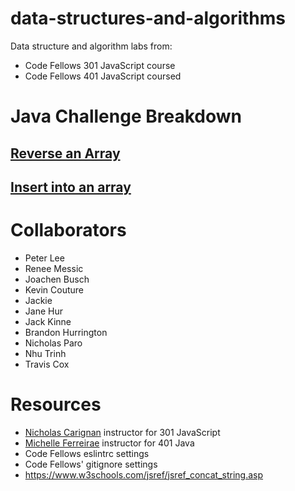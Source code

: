 # data-structures-and-algorithms

Data structure and algorithm labs from: 

* Code Fellows 301 JavaScript course
* Code Fellows 401 JavaScript coursed

# Java Challenge Breakdown
## [Reverse an Array](/moreREADME/arrayReverse.md)
## [Insert into an array](/moreREADME/arrayReverse.md)

# Collaborators
<!-- list everyone I pair program with and ask questions of -->
* Peter Lee
* Renee Messic
* Joachen Busch
* Kevin Couture
* Jackie 
* Jane Hur
* Jack Kinne
* Brandon Hurrington
* Nicholas Paro
* Nhu Trinh
* Travis Cox

# Resources
<!-- list websites referenced, tutorials, etc -->
* [Nicholas Carignan]() instructor for 301 JavaScript
* [Michelle Ferreirae]() instructor for 401 Java
* Code Fellows eslintrc settings
* Code Fellows' gitignore settings
* https://www.w3schools.com/jsref/jsref_concat_string.asp
